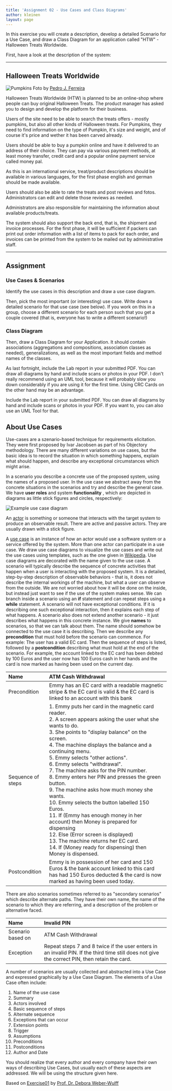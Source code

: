 ```yaml
---
title: 'Assignment 02 - Use Cases and Class Diagrams'
author: kleinen
layout: page
---
```



In this exercise you will create a description, develop a detailed Scenario for a Use Case, and draw a Class Diagram for an application called "HTW" - Halloween Treats Worldwide.

First, have a look at the description of the system:
***
## Halloween Treats Worldwide
 ![Pumpkins](../../images/pumpkins-wide.jpg "pumpkins")
Foto by [Pedro J. Ferreira](http://www.flickr.com/photos/pedroferrer/3615212504)

Halloween Treats Worldwide (HTW) is planned to be an online-shop where people can buy original Halloween Treats. The product manager has asked you to design and develop the platform for their business.

Users of the site need to be able to search the treats offers - mostly pumpkins, but also all other kinds of Halloween treats. For Pumpkins, they need to find information on the type of Pumpkin, it's size and weight, and of course it's price and wether it has been carved already.

Users should be able to buy a pumpkin online and have it delivered to an address of their choice. They can pay via various payment methods, at least money transfer, credit card and a popular online payment service called money pal.

As this is an international service, treat/product descriptions should be available in various languages, for the first phase english and german should be made available.

Users should also be able to rate the treats and post reviews and fotos. Administrators can edit and delete those reviews as needed.

Administrators are also responsible for maintaining the information about available products/treats.

The system should also support the back end, that is, the shipment and invoice processes.
For the first phase, it will be sufficient if packers can print out order information with a list of items to pack for each order, and invoices can be printed from the system to be mailed out by administrative staff.

***

## Assignment

### Use Cases & Scenarios

Identify the use cases in this description and draw a use case diagram.

Then, pick the most important (or interesting) use case. Write down a detailed scenario for that use case (see below). If you work on this in a group, choose a different scenario for each person such that you get a couple covered (that is, everyone has to write a different scenario!)

### Class Diagram

Then, draw a Class Diagram for your Application. It should contain associations (aggregations and compositions, association classes as needed), generalizations, as well as the most important fields and method names of the classes.

As last fortnight, include the Lab report in your submitted PDF. You can draw all diagrams by hand and include scans or photos in your PDF. I don't really recommend using an UML tool, because it will probably slow you down considerably if you are using it for the first time. Using CRC Cards on the other hand may be an advantage.

Include the Lab report in your submitted PDF. You can draw all diagrams by hand and include scans or photos in your PDF. If you want to, you can also use an UML Tool for that.

## About Use Cases
Use-cases are a szenario-based technique for requirements elicitation. They were first proposed by Ivar Jacobsen as part of his Objectory methodology. There are many different variations on use cases, but the basic idea is to record the situation in which something happens, explain what should happen, and describe any exceptional circumstances which might arise.

In a scenario you describe a concrete use of the proposed system, using the names of a proposed user. In the use case we abstract away from the concrete situations in the scenarios and try and describe the general case. We have **user roles** and system **functionality** , which are depicted in diagrams as little stick figures and circles, respectively:

  ![Example use case diagram](../../images/usecase.png)

An [actor](http://en.wikipedia.org/wiki/Actor_%28UML%29) is something or someone that interacts with the target system to produce an observable result. There are active and passive actors. They are usually drawn with a stick figure.

A [use case][2] is an instance of how an actor would use a software system or a service offered by the system. More than one actor can participate in a use case. We draw use case diagrams to visualize the use cases and write out the use cases using templates, such as the one given in [Wikipedia][2]. Use case diagrams are decorated with the name given to the use case. A scenario will typically describe the sequence of concrete activities that happen when a user is interacting with the proposed system. It is a detailed, step-by-step description of observable behaviors - that is, it does not describe the internal workings of the machine, but what a user can observe from the outside. We are not worried about how it will be done on the inside, but instead just want to see if the use of the system makes sense. We can branch inside a scenario using an **if** statement and can repeat steps using a **while** statement. A scenario will not have exceptional conditions. If it is describing one such exceptional interaction, then it explains each step of what happens. A scenario also does not extend another scenario - it just describes what happens in this concrete instance. We give **names** to scenarios, so that we can talk about them. The name should somehow be connected to the use case it is describing. Then we describe any **precondition** that must hold before the scenario can commence. For example: The user has a valid EC card. Then the sequence of steps is listed, followed by a **postcondition** describing what must hold at the end of the scenario. For example, the account linked to the EC card has been debited by 100 Euros and the user now has 100 Euros cash in her hands and the card is now marked as having been used on the current day.

| Name              | ATM Cash Withdrawal                                                                                                                                                                                                                                                                                                                                                                                                                                                                                                                                                                                                                                                                                                                                                |
|:------------------|:-------------------------------------------------------------------------------------------------------------------------------------------------------------------------------------------------------------------------------------------------------------------------------------------------------------------------------------------------------------------------------------------------------------------------------------------------------------------------------------------------------------------------------------------------------------------------------------------------------------------------------------------------------------------------------------------------------------------------------------------------------------------|
| Precondition      | Emmy has an EC card with a readable magnetic stripe & the EC card is valid & the EC card is linked to an account with this bank                                                                                                                                                                                                                                                                                                                                                                                                                                                                                                                                                                                                                                    |
| Sequence of steps | 1. Emmy puts her card in the magnetic card reader.<br/>2. A screen appears asking the user what she wants to do.<br/>3. She points to "display balance" on the screen.<br/>4. The machine displays the balance and a continuing menu.<br/>5. Emmy selects "other actions".<br/>6. Emmy selects "withdrawal".<br/>7. The machine asks for the PIN number.<br/>8. Emmy enters her PIN and presses the green button.<br/>9. The machine asks how much money she wants.<br/>10. Emmy selects the button labelled 150 Euros.<br/>11. If (Emmy has enough money in her account) then Money is prepared for dispensing<br/>12. Else (Error screen is displayed)<br/>13. The machine returns her EC card.<br/>14. If (Money ready for dispensing) then Money is dispensed. |
| Postcondition     | Emmy is in possession of her card and 150 Euros & the bank account linked to this card has had 150 Euros deducted & the card is now marked as having been used today.                                                                                                                                                                                                                                                                                                                                                                                                                                                                                                                                                                                              |

There are also scenarios sometimes referred to as "secondary scenarios" which describe alternate paths. They have their own name, the name of the scenario to which they are referring, and a description of the problem or alternative faced.

| Name              | Invalid PIN                                                                                                                                   |
|:------------------|:----------------------------------------------------------------------------------------------------------------------------------------------|
| Scenario based on | ATM Cash Withdrawal                                                                                                                           |
| Exception         | Repeat steps 7 and 8 twice if the user enters in an invalid PIN. If the third time still does not give the correct PIN, then retain the card. |

A number of scenarios are usually collected and abstracted into a Use Case and expressed graphically by a Use Case Diagram. The elements of a Use Case often include:

1. Name of the use case
2. Summary
3. Actors involved
4. Basic sequence of steps
5. Alternate sequence
6. Exceptions that can occur
7. Extension points
8. Trigger
9. Assumptions
10. Preconditions
11. Postconditions
12. Author and Date

You should realize that every author and every company have their own ways of describing Use Cases, but usually each of these aspects are addressed. We will be using the structure given here.

Based on [Exercise01][3] by [Prof. Dr. Debora Weber-Wulff][4]


[2]: http://en.wikipedia.org/wiki/Use_case
[3]: http://people.f4.htw-berlin.de/~weberwu/se/Labs/Ex1.shtml
[4]: http://www.f4.htw-berlin.de/~weberwu/
